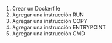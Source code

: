 1. Crear un Dockerfile
2. Agregar una instrucción RUN
3. Agregar una instrucción COPY
4. Agregar una instrucción ENTRYPOINT
5. Agregar una instrucción CMD
